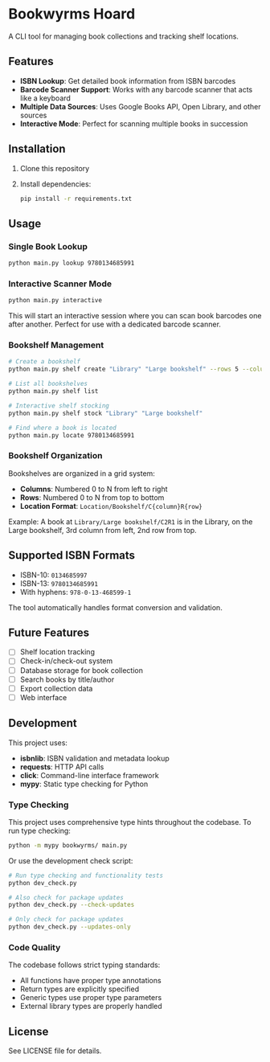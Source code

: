 # Bookwyrms Hoard

A CLI tool for managing book collections and tracking shelf locations.

## Features

- **ISBN Lookup**: Get detailed book information from ISBN barcodes
- **Barcode Scanner Support**: Works with any barcode scanner that acts like a keyboard
- **Multiple Data Sources**: Uses Google Books API, Open Library, and other sources
- **Interactive Mode**: Perfect for scanning multiple books in succession

## Installation

1. Clone this repository
2. Install dependencies:

   ```bash
   pip install -r requirements.txt
   ```

## Usage

### Single Book Lookup

```bash
python main.py lookup 9780134685991
```

### Interactive Scanner Mode

```bash
python main.py interactive
```

This will start an interactive session where you can scan book barcodes one after another. Perfect for use with a dedicated barcode scanner.

### Bookshelf Management

```bash
# Create a bookshelf
python main.py shelf create "Library" "Large bookshelf" --rows 5 --columns 4

# List all bookshelves
python main.py shelf list

# Interactive shelf stocking
python main.py shelf stock "Library" "Large bookshelf"

# Find where a book is located
python main.py locate 9780134685991
```

### Bookshelf Organization

Bookshelves are organized in a grid system:

- **Columns**: Numbered 0 to N from left to right
- **Rows**: Numbered 0 to N from top to bottom
- **Location Format**: `Location/Bookshelf/C{column}R{row}`

Example: A book at `Library/Large bookshelf/C2R1` is in the Library, on the Large bookshelf, 3rd column from left, 2nd row from top.

## Supported ISBN Formats

- ISBN-10: `0134685997`
- ISBN-13: `9780134685991`
- With hyphens: `978-0-13-468599-1`

The tool automatically handles format conversion and validation.

## Future Features

- [ ] Shelf location tracking
- [ ] Check-in/check-out system
- [ ] Database storage for book collection
- [ ] Search books by title/author
- [ ] Export collection data
- [ ] Web interface

## Development

This project uses:

- **isbnlib**: ISBN validation and metadata lookup
- **requests**: HTTP API calls
- **click**: Command-line interface framework
- **mypy**: Static type checking for Python

### Type Checking

This project uses comprehensive type hints throughout the codebase. To run type checking:

```bash
python -m mypy bookwyrms/ main.py
```

Or use the development check script:

```bash
# Run type checking and functionality tests
python dev_check.py

# Also check for package updates
python dev_check.py --check-updates

# Only check for package updates
python dev_check.py --updates-only
```

### Code Quality

The codebase follows strict typing standards:

- All functions have proper type annotations
- Return types are explicitly specified
- Generic types use proper type parameters
- External library types are properly handled

## License

See LICENSE file for details.
